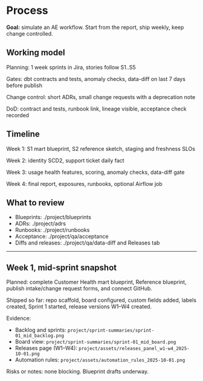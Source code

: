 ﻿# Process

**Goal:** simulate an AE workflow. Start from the report, ship weekly, keep change controlled.

## Working model

Planning: 1 week sprints in Jira, stories follow S1..S5

Gates: dbt contracts and tests, anomaly checks, data-diff on last 7 days before publish

Change control: short ADRs, small change requests with a deprecation note

DoD: contract and tests, runbook link, lineage visible, acceptance check recorded

## Timeline

Week 1: S1 mart blueprint, S2 reference sketch, staging and freshness SLOs

Week 2: identity SCD2, support ticket daily fact

Week 3: usage health features, scoring, anomaly checks, data-diff gate

Week 4: final report, exposures, runbooks, optional Airflow job

## What to review
- Blueprints: ./project/blueprints
- ADRs: ./project/adrs
- Runbooks: ./project/runbooks
- Acceptance: ./project/qa/acceptance
- Diffs and releases: ./project/qa/data-diff and Releases tab

---

## Week 1, mid-sprint snapshot

Planned: complete Customer Health mart blueprint, Reference blueprint, publish intake/change request forms, and connect GitHub.

Shipped so far: repo scaffold, board configured, custom fields added, labels created, Sprint 1 started, release 
versions W1–W4 created.

Evidence:
- Backlog and sprints: `project/sprint-summaries/sprint-01_mid_backlog.png`
- Board view: `project/sprint-summaries/sprint-01_mid_board.png`
- Releases page (W1–W4): `project/assets/releases_panel_w1-w4_2025-10-01.png`
- Automation rules: `project/assets/automation_rules_2025-10-01.png`

Risks or notes: none blocking. Blueprint drafts underway.
